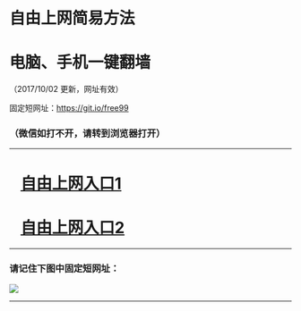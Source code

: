 ﻿# 自由上网简易方法

# 电脑、手机一键翻墙

（2017/10/02 更新，网址有效）

固定短网址：https://git.io/free99

### （微信如打不开，请转到浏览器打开）


***





# &nbsp;&nbsp; <a href="http://ft1239518332.fwtz-zhenx1001.xyz/fwqtz01.html?t=100200129162 " target="_blank">自由上网入口1</a>
# &nbsp;&nbsp; <a href="http://ft2476032620.fw-tzzhen1002.xyz/fwqtz02.html?t=10020013416 " target="_blank">自由上网入口2</a>
***

### 请记住下图中固定短网址：

<img src="https://s3-us-west-2.amazonaws.com/fwq-1001/yjfq-20170905okok.png" /> 


***

